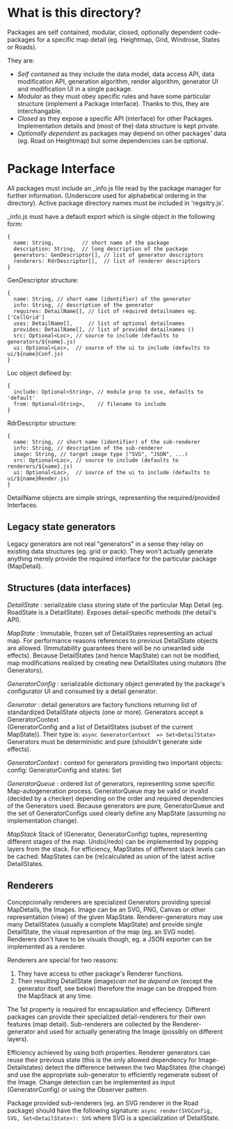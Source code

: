 # What is this directory?

Packages are self contained, modular, closed, optionally dependent code-packages
for a specific map detail (eg. Heightmap, Grid, Windrose, States or Roads).

They are:

- *Self contained* as they include the data model, data access API,
  data modification API, generation algorithm, render algorithm,
  generator UI and modification UI in a single package.
- *Modular* as they must obey specific rules and have some particular structure
  (implement a Package interface). Thanks to this, they are interchangable.
- *Closed* as they expose a specific API (interface) for other Packages.
  Implementation details and (most of the) data structure is kept private.
- *Optionally dependent* as packages may depend on other packages' data
  (eg. Road on Heightmap) but some dependencies can be optional.

# Package Interface

All packages must include an _info.js file read by the package manager
for further information. (Underscore used for alphabetical ordering in the
directory). Active package directory names must be included in 'regsitry.js'.

_info.js must have a default export which is single object in the following form:
```
{
  name: String,         // short name of the package
  description: String,  // long description of the package
  generators: GenDescriptor[], // list of generator descriptors
  renderers: RdrDescriptor[],  // list of renderer descriptors
}
```

GenDescriptor structure:
```
{
  name: String, // short name (identifier) of the generator
  info: String, // description of the generator
  requires: DetailName[], // list of required detailnames eg. ['CellGrid']
  uses: DetailName[],     // list of optional detailnames
  provides: DetailName[], // list of provided detailnames ()
  src: Optional<Loc>, // source to include (defaults to generators/${name}.js)
  ui: Optional<Loc>,  // source of the ui to include (defaults to ui/${name}Conf.js)
}
```

Loc object defined by:
```
{
  include: Optional<String>, // module prop to use, defaults to 'default'
  from: Optional<String>,    // filename to include
}
```

RdrDescriptor structure:
```
{
  name: String, // short name (identifier) of the sub-renderer
  info: String, // description of the sub-renderer
  image: String, // target image type ("SVG", "JSON", ...)
  src: Optional<Loc>, // source to include (defaults to renderers/${name}.js)
  ui: Optional<Loc>,  // source of the ui to include (defaults to ui/${name}Render.js)
}
```

DetailName objects are simple strings, representing the required/provided
Interfaces.



## Legacy state generators

Legacy generators are not real "generators" in a sense they relay on existing
data structures (eg. grid or pack). They won't actually generate anything
merely provide the required interface for the particular package (MapDetail).


## Structures (data interfaces)

*DetailState*
: serializable class storing state of the particular Map Detail
  (eg. RoadState is a DetailState). Exposes detail-specific methods
  (the detail's API).

*MapState*
: Immutable, frozen set of DetailStates representing an actual map.
For performance reasons references to previous DetailState objects are allowed.
(Immutability guarantees there will be no unwanted side effects). Because
DetailStates (and hence MapState) can not be modified, map modifications
realized by creating new DetailStates using mutators (the Generators).

*GeneratorConfig*
: serializable dictionary object generated by the package's configurator UI
  and consumed by a detail generator.

*Generator*
: detail generators are factory functions returning list of standardized
DetailState objects (one or more). Generators accept a GeneratorContext  
(GeneratorConfig and a list of DetailStates (subset of the current MapState)).
Their type is:
`async GeneratorContext  => Set<DetailState>`
Generators must be deterministic and pure (shouldn't generate side effects).

*GeneratorContext*
: context for generators providing two important objects:
config: GeneratorConfig and states: Set<DetailState>

*GeneratorQueue*
: ordered list of generators, representing some specific Map-autogeneration
process. GeneratorQueue may be valid or invalid (decided by a checker) depending on
the order and required dependencies of the Generators used. Because generators
are pure, GeneratorQueue and the set of GeneratorConfigs used clearly define
any MapState (assuming no implementation change).

*MapStack*
Stack of (Generator, GeneratorConfig) tuples, representing different stages
of the map. Undo(/redo) can be implemented by popping layers from the stack.
For efficiency, MapStates of different stack levels can be cached.
MapStates can be (re)calculated as union of the latest active DetailStates.  


## Renderers

Concepcionally renderers are specialized Generators providing special
MapDetails, the Images. Image can be an SVG, PNG, Canvas or other representation
(view) of the given MapState. Renderer-generators may use many DetailStates
(usually a complete MapState) and provide single DetailState, the visual
represantion of the map (eg. an SVG node). Renderers don't have to be visuals
though, eg. a JSON exporter can be implemented as a renderer.

Renderers are special for two reasons:

1. They have access to other package's Renderer functions.
2. Their resulting DetailState (image)*can not be depend on*
  (except the generator itself, see below) therefore the image
  can be dropped from the MapStack at any time.

The 1st property is required for encapsulation and effeciency. Different packages
can provide their specialized detail-renderers for their own features (map detail).
Sub-renderers are collected by the Renderer-generator and used for actually
generating the Image (possibly on different layers).

Efficiency achieved by using both properties.
Renderer generators can reuse their previous state (this is the only allowed
dependency for Image-Detailstates) detect the difference between the two
MapStates (the change) and use the appropriate sub-generator to efficiently
regenerate subset of the Image. Change detection can be implemented as
input (GeneratorConfig) or using the Observer pattern.

Package provided sub-renderers (eg. an SVG renderer in the Road package) should
  have the following signature: `async render(SVGConfig, SVG, Set<DetailState>): SVG`
  where SVG is a specialization of DetailState.
